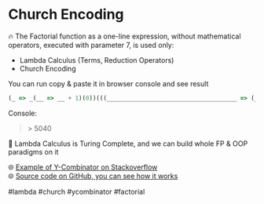 # Church Encoding

🔥 The Factorial function as a one-line expression, without mathematical operators, executed with parameter 7, is used only:
- Lambda Calculus (Terms, Reduction Operators) 
- Church Encoding 

You can run copy & paste it in browser console and see result
```js
(_ => _(__ => __ + 1)(0))(((_____________________________________ => (______________________________________ => _____________________________________(_______________________________________ => ______________________________________(______________________________________)(_______________________________________)))(______________________________________ => _____________________________________(_______________________________________ => ______________________________________(______________________________________)(_______________________________________))))(_________________________________ => __________________________________ => (______________________________ => _______________________________ => ________________________________ => ______________________________(_______________________________)(________________________________)())((_________ => _________(__________ => _______ => ________ => ________)(_____ => ______ => _____))(__________________________________))(___________________________________ => ___ => ____ => ___(____))(____________________________________ => (_________________________ => __________________________ => __________________________((___________________ => ____________________ => _____________________ => ______________________ => ____________________(_____________________)(___________________(_____________________)(______________________)))(_________________________))(_ => __ => __))(__________________________________)(_________________________________((_______________________ => (______________ => ______________(_____ => ______ => _____))( _______________________(________________________ => (___________ => ____________ => _____________ => _____________(___________)(____________))( (_______________ => _______________(_______ => ________ => ________))(________________________))( (________________ => _________________ => __________________ => _________________(________________(_________________)(__________________)))((_______________ => _______________(_______ => ________ => ________))(________________________)))) ((___________ => ____________ => _____________ => _____________(___________)(____________))(_ => __ => __)(_ => __ => __))))(__________________________________))))))(_ => __ => _(_(_(_(_(_(_(__)))))))))
```
Console:
> \> 5040

🤯 Lambda Calculus is Turing Complete, and we can build whole FP & OOP paradigms on it

🌐 [Example of Y-Combinator on Stackoverflow](https://stackoverflow.com/a/49179836/5200896) <br/>
🌐 [Source code on GitHub, you can see how it works](https://github.com/giokoguashvili/Church-Encoding/blob/master/src/churchFactorial.js) <br/>

#lambda #church #ycombinator #factorial
